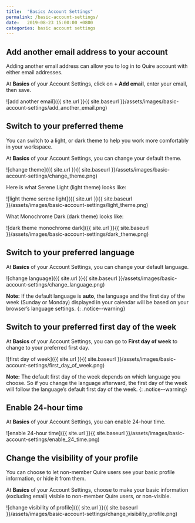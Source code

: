```yaml
---
title:  "Basics Account Settings"
permalink: /basic-account-settings/
date:   2019-08-23 15:00:00 +0800
categories: basic account settings
---
```

## Add another email address to your account

Adding another email address can allow you to log in to Quire account with either email addresses. 

At **Basics** of your Account Settings, click on **+ Add email**, enter your email, then save. 

![add another email]({{ site.url }}{{ site.baseurl }}/assets/images/basic-account-settings/add_another_email.png)


## Switch to your preferred theme

You can switch to a light, or dark theme to help you work more comfortably in your workspace.

At **Basics** of your Account Settings, you can change your default theme.

![change theme]({{ site.url }}{{ site.baseurl }}/assets/images/basic-account-settings/change_theme.png)

Here is what Serene Light (light theme) looks like:

![light theme serene light]({{ site.url }}{{ site.baseurl }}/assets/images/basic-account-settings/light_theme.png)

What Monochrome Dark (dark theme) looks like:

![dark theme monochrome dark]({{ site.url }}{{ site.baseurl }}/assets/images/basic-account-settings/dark_theme.png)


## Switch to your preferred language

At **Basics** of your Account Settings, you can change your default language.

![change language]({{ site.url }}{{ site.baseurl }}/assets/images/basic-account-settings/change_language.png)

**Note:** If the default language is **auto**, the language and the first day of the week (Sunday or Monday) displayed in your calendar will be based on your browser’s language settings.
{: .notice--warning}


## Switch to your preferred first day of the week

At **Basics** of your Account Settings, you can go to **First day of week** to change to your preferred first day. 

![first day of week]({{ site.url }}{{ site.baseurl }}/assets/images/basic-account-settings/first_day_of_week.png)

**Note:** The default first day of the week depends on which language you choose. So if you change the language afterward, the first day of the week will follow the language’s default first day of the week. 
{: .notice--warning}


## Enable 24-hour time 

At **Basics** of your Account Settings, you can enable 24-hour time. 

![enable 24-hour time]({{ site.url }}{{ site.baseurl }}/assets/images/basic-account-settings/enable_24_time.png)


## Change the visibility of your profile

You can choose to let non-member Quire users see your basic profile information, or hide it from them.

At **Basics** of your Account Settings, choose to make your basic information (excluding email) visible to non-member Quire users, or non-visible.

![change visibility of profile]({{ site.url }}{{ site.baseurl }}/assets/images/basic-account-settings/change_visibility_profile.png)
